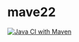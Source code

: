 # mave22
[![Java CI with Maven](https://github.com/Ellaoui94/mave22/actions/workflows/maven.yml/badge.svg)](https://github.com/Ellaoui94/mave22/actions/workflows/maven.yml)

